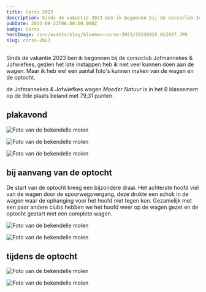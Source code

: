 ```yaml
---
title: Corso 2023
description: Sinds de vakantie 2023 ben ik begonnen bij de corsoclub Jofmannekes & Jofwiefkes.
pubDate: 2023-08-23T06:00:00.000Z
badge: Corso
heroImage: /src/assets/blog/bloemen-corso-2023/20230825_012937.JPG
slug: corso-2023
---
```


Sinds de vakantie 2023 ben ik begonnen bij de corsoclub Jofmannekes & Jofwiefkes, gezien het late instappen heb ik niet veel kunnen doen aan de wagen. Maar ik heb wel een aantal foto's kunnen maken van de wagen en de optocht.

de Jofmannekes & Jofwiefkes wagen *Moeder Natuur* is in het B klassement op de 9de plaats beland met 79,31 punten.


## plakavond

![Foto van de bekendelle molen](/src/assets/blog/bloemen-corso-2023/20230824_234027.JPG)

![Foto van de bekendelle molen](/src/assets/blog/bloemen-corso-2023/20230824_234105.JPG)

![Foto van de bekendelle molen](/src/assets/blog/bloemen-corso-2023/20230825_011619.JPG)

## bij aanvang van de optocht
De start van de optocht kreeg een bijzondere draai.
Het achterste hoofd viel van de wagen door de spoorwegovergang, deze drukte een schok in de wagen waar de ophanging voor het hoofd niet tegen kon.
Gezamelijk met een paar andere clubs hebben we het hoofd weer op de wagen gezet en de optocht gestart met een complete wagen.

![Foto van de bekendelle molen](/src/assets/blog/bloemen-corso-2023/20230825_012937.JPG)

![Foto van de bekendelle molen](/src/assets/blog/bloemen-corso-2023/20230825_080122.JPG)

## tijdens de optocht

![Foto van de bekendelle molen](/src/assets/blog/bloemen-corso-2023/20230825_092827.JPG)

![Foto van de bekendelle molen](/src/assets/blog/bloemen-corso-2023/20230825_101206.JPG)